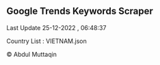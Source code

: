 

## Google Trends Keywords Scraper 
 
Last Update 25-12-2022 , 06:48:37

Country List :
VIETNAM.json



© Abdul Muttaqin 
